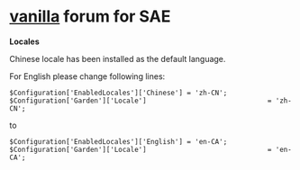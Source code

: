 [vanilla](http://vanillaforums.org/) forum for SAE
===============

**Locales**

Chinese locale has been installed as the default language.

For English please change following lines:

    $Configuration['EnabledLocales']['Chinese'] = 'zh-CN';
    $Configuration['Garden']['Locale']                              = 'zh-CN';

to

    $Configuration['EnabledLocales']['English'] = 'en-CA';
    $Configuration['Garden']['Locale']                              = 'en-CA';

